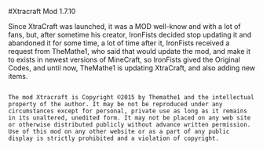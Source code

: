#Xtracraft Mod 1.7.10

Since XtraCraft was launched, it was a MOD well-know and with a lot of fans, but, after sometime his creator, IronFists decided stop updating it and abandoned it for some time, a lot of time after it, IronFists received a request from TheMathe1, who said that would update the mod, and make it to exists in newest versions of MineCraft, so IronFists gived the Original Codes, and until now, TheMathe1 is updating XtraCraft, and also adding new items.

~~~~~~~~~~~~~~~~~~~~~~~~~~~~~~~~~~~~ Copyright ~~~~~~~~~~~~~~~~~~~~~~~~~~~~~~~~~~

The mod Xtracraft is Copyright ©2015 by Themathe1 and the intellectual property of the author. It may be not be reproduced under any circumstances except for personal, private use as long as it remains in its unaltered, unedited form. It may not be placed on any web site or otherwise distributed publicly without advance written permission. Use of this mod on any other website or as a part of any public display is strictly prohibited and a violation of copyright.
